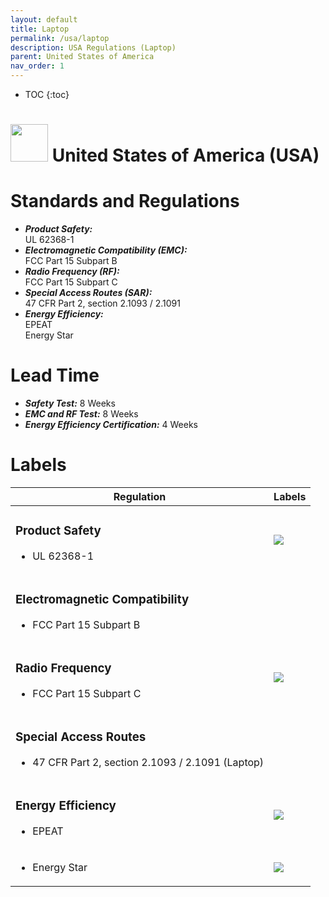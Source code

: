 ```yaml
---
layout: default
title: Laptop 
permalink: /usa/laptop
description: USA Regulations (Laptop)
parent: United States of America 
nav_order: 1
---
```



* TOC
{:toc}

<h1> 
<img src="https://lh3.googleusercontent.com/drive-viewer/AK7aPaAzCcz3NzAD__vMwV4M5b1mBfUPndaBCjsCXnkMdktI3iH-jPNAhnLK07qDgPpZV1ePhDvPn2EHOq7yoQve-LASZjCWqw=s1600" style="width: 60px"/>
United States of America (USA) </h1>


# Standards and Regulations
- ***Product Safety:*** <br> UL 62368-1
- ***Electromagnetic Compatibility (EMC):*** <br> FCC Part 15 Subpart B
- ***Radio Frequency (RF):*** <br> FCC Part 15 Subpart C
- ***Special Access Routes (SAR):*** <br> 47 CFR Part 2, section 2.1093 / 2.1091
- ***Energy Efficiency:*** <br> EPEAT <br> Energy Star


# Lead Time
- ***Safety Test:*** 8 Weeks
- ***EMC and RF Test:*** 8 Weeks
- ***Energy Efficiency Certification:*** 4 Weeks


# Labels
<!-- Table of Regulatory Labels -->
<table>
    <thead>
        <tr>
            <th>Regulation</th>
            <th>Labels</th>
        </tr>
    </thead>
    <tbody>
        <tr>
            <td>
                <h3>Product Safety</h3>
                <ul>
                    <li>UL 62368-1</li>
                </ul>
            </td>
            <td rowspan=1>
                <img src="https://lh3.googleusercontent.com/drive-viewer/AK7aPaDwLlOCg5UOja33jpuwmDsPqqyBmk8KnKW3VZWcwaNlARhM8QnA_vlgG7R7ad9Fl05JI1r3vpn_d1kH46TKrmcZp9Kp=s2560" class="center-twenty"/>
            </td>
        </tr>
        <tr>
            <td>
                <h3>Electromagnetic Compatibility</h3>
                <ul>
                    <li>FCC Part 15 Subpart B</li>
                </ul>        
            </td>
            <td rowspan=3>
                <img src="https://lh3.googleusercontent.com/drive-viewer/AK7aPaAZ3QVEo37W2MM5O4_BZJSZRiNFYP7LrIDtaiTxUbux6Yy0KULR1g9GKwQ2_3mjBM8CsRtxvNcDjjMe7F-ODcTJizZ1oQ=s2560" class="center-fifty"/>
            </td>
        </tr>
        <tr>
         <td>
                <h3>Radio Frequency</h3>
                <ul>
                    <li>FCC Part 15 Subpart C</li>
                </ul>
            </td>
        </tr>
        <tr>
            <td>
                <h3>Special Access Routes</h3>
                <ul>
                    <li>47 CFR Part 2, section 2.1093 / 2.1091 (Laptop)</li>
                </ul>
            </td>
        </tr>
        <tr>
            <td>
                <h3>Energy Efficiency</h3>
                <ul>
                    <li>EPEAT</li>
                </ul>
            </td>
            <td>
                <img src="https://lh3.googleusercontent.com/drive-viewer/AK7aPaBPwKHBxkFkW_-YnhZiGxX_3wj30Xah9gZJremZ6R_2yB6RXHjE1MFI2ism2ioWvgc3A7kd-duoijTaSjn64YTWPueiAg=s2560" class="center-twenty"/>
            </td>
        </tr>
        <tr>
            <td>
                <ul>
                    <li>Energy Star</li>
                </ul>
            </td>
            <td>
                <img src="https://lh3.googleusercontent.com/drive-viewer/AK7aPaBedQUrYCtCI_O38rrLj4T4X6QTdqPKbpIF67w7GexgK70GbrNZdcacMqh3UqBlYNHo_zwaVQ40Laf4I3xf7bjJWjZ6ng=s2560" class="center-twenty"/>
            </td>
        </tr>    
    </tbody>
</table>

<!-- 
<btn class="btn-collapsible-toggle">Toggle All Labels</btn>

## Product Safety
- UL 62368-1
<div cursor="pointer" class="collapsible" style="margin-top:-10px">Show Logo</div><div class="content">
    <img src="../../assets/images/logo/usa-logo/UL.png" class="center-twenty"/>
</div>

## EMC
- FCC Part 15 Subpart B
<div cursor="pointer" class="collapsible" style="margin-top:-10px">Show Logo</div><div class="content">
    <img src="../../assets/images/logo/usa-logo/FCC.png" class="center-twenty"/>
</div>

## RF
- FCC Part 15 Subpart C
<div cursor="pointer" class="collapsible" style="margin-top:-10px">Show Logo</div><div class="content">
    <img src="../../assets/images/logo/usa-logo/FCC.png" class="center-twenty"/>
</div>

## SAR
-  47 CFR Part 2, section 2.1093 / 2.1091 (Laptop)
<div cursor="pointer" class="collapsible" style="margin-top:-10px">Show Logo</div><div class="content">
    <img src="../../assets/images/logo/usa-logo/FCC.png" class="center-twenty"/>
</div>
        
## Energy Efficiency
- EPEAT
<div cursor="pointer" class="collapsible" style="margin-top:-10px">Show Logo</div><div class="content">
    <img src="../../assets/images/logo/usa-logo/EPEAT.png" class="center-twenty"/>
</div>  -->